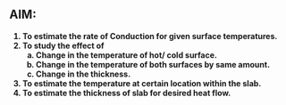 <h2>AIM:</h2>
<strong>
   <ol>
      <li>
         To estimate the rate of Conduction for given surface temperatures.
      </li>
      <li>
         To study the effect of
         <ol type="a">
            <li>Change in the temperature of hot/ cold surface.</li>
            <li>Change in the temperature of both surfaces by same amount.</li>
            <li>Change in the thickness.</li>
         </ol>
      </li>
      <li>To estimate the temperature at certain location within the slab.</li>
      <li>To estimate the thickness of slab for desired heat flow.</li>
   </ol>
</strong>